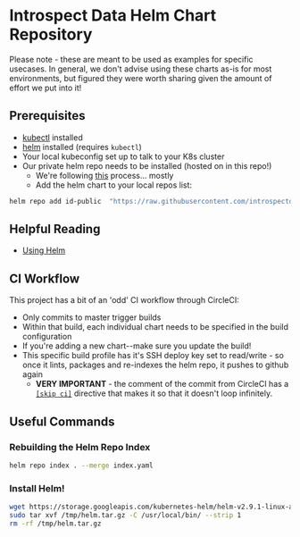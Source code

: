 # Introspect Data Helm Chart Repository

Please note - these are meant to be used as examples for specific usecases. In general, we don't advise using these charts as-is for most environments, but figured they were worth sharing given the amount of effort we put into it!

## Prerequisites

*   [kubectl](https://kubernetes.io/docs/tasks/tools/install-kubectl/) installed
*   [helm](https://docs.helm.sh/using_helm/#installing-helm) installed (requires `kubectl`)
*   Your local kubeconfig set up to talk to your K8s cluster
*   Our private helm repo needs to be installed (hosted on in this repo!)
    *   We're following [this](https://hackernoon.com/using-a-private-github-repo-as-helm-chart-repo-https-access-95629b2af27c) process... mostly
    *   Add the helm chart to your local repos list:

```bash
helm repo add id-public  "https://raw.githubusercontent.com/introspectdata/helm-public/master/"
```
## Helpful Reading

*   [Using Helm](https://github.com/kubernetes/helm/blob/master/docs/using_helm.md)

## CI Workflow

This project has a bit of an 'odd' CI workflow through CircleCI:

*   Only commits to master trigger builds
*   Within that build, each individual chart needs to be specified in the build configuration
   *   If you're adding a new chart--make sure you update the build!
*   This specific build profile has it's SSH deploy key set to read/write - so once it lints, packages and re-indexes the helm repo, it pushes to github again
    *   **VERY IMPORTANT** - the comment of the commit from CircleCI has a [`[skip ci]`](https://circleci.com/docs/2.0/skip-build/) directive that makes it so that it doesn't loop infinitely.

## Useful Commands

### Rebuilding the Helm Repo Index

```bash
helm repo index . --merge index.yaml
```

### Install Helm!

```bash
wget https://storage.googleapis.com/kubernetes-helm/helm-v2.9.1-linux-amd64.tar.gz -O /tmp/helm.tar.gz
sudo tar xvf /tmp/helm.tar.gz -C /usr/local/bin/ --strip 1
rm -rf /tmp/helm.tar.gz
```

